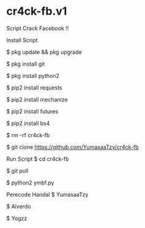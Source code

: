 # cr4ck-fb.v1
Script Crack Facebook !!

Install Script

$ pkg update && pkg upgrade

$ pkg install git

$ pkg install python2

$ pip2 install requests

$ pip2 install mechanize

$ pip2 install futures

$ pip2 install bs4

$ rm -rf cr4ck-fb

$ git clone https://github.com/YumasaaTzy/cr4ck-fb

Run Script
$ cd cr4ck-fb

$ git pull

$ python2 ymbf.py

Perecode Handal
$ YumasaaTzy

$ Alverdo

$ Yogzz
